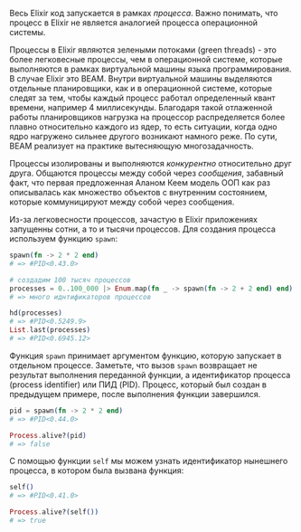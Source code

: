 
Весь Elixir код запускается в рамках *процесса*. Важно понимать, что процесс в Elixir не является аналогией процесса операционной системы.

Процессы в Elixir являются зелеными потоками (green threads) - это более легковесные процессы, чем в операционной системе, которые выполняются в рамках виртуальной машины языка программирования. В случае Elixir это BEAM. Внутри виртуальной машины выделяются отдельные планировщики, как и в операционной системе, которые следят за тем, чтобы каждый процесс работал определенный квант времени, например 4 миллисекунды. Благодаря такой отлаженной работы планировщиков нагрузка на процессор распределяется более плавно относительно каждого из ядер, то есть ситуации, когда одно ядро нагружено сильнее другого возникают намного реже. По сути, BEAM реализует на практике вытесняющую многозадачность.

Процессы изолированы и выполняются *конкурентно* относительно друг друга. Общаются процессы между собой через *сообщения*, забавный факт, что первая предложенная Аланом Кеем модель ООП как раз описывалась как множество объектов с внутренним состоянием, которые коммуницируют между собой через сообщения.

Из-за легковесности процессов, зачастую в Elixir приложениях запущенны сотни, а то и тысячи процессов. Для создания процесса используем функцию `spawn`:

```elixir
spawn(fn -> 2 * 2 end)
# => #PID<0.43.0>

# создадим 100 тысяч процессов
processes = 0..100_000 |> Enum.map(fn _ -> spawn(fn -> 2 + 2 end) end)
# => много иднтификаторов процессов

hd(processes)
# => #PID<0.5249.9>
List.last(processes)
# => #PID<0.6945.12>
```

Функция `spawn` принимает аргументом функцию, которую запускает в отдельном процессе. Заметьте, что вызов `spawn` возвращает не результат выполнения переданной функции, а идентификатор процесса (process identifier) или ПИД (PID). Процесс, который был создан в предыдущем примере, после выполнения функции завершился.

```elixir
pid = spawn(fn -> 2 * 2 end)
# => #PID<0.44.0>

Process.alive?(pid)
# => false
```

С помощью функции `self` мы можем узнать идентификатор нынешнего процесса, в котором была вызвана функция:

```elixir
self()
# => #PID<0.41.0>

Process.alive?(self())
# => true
```
